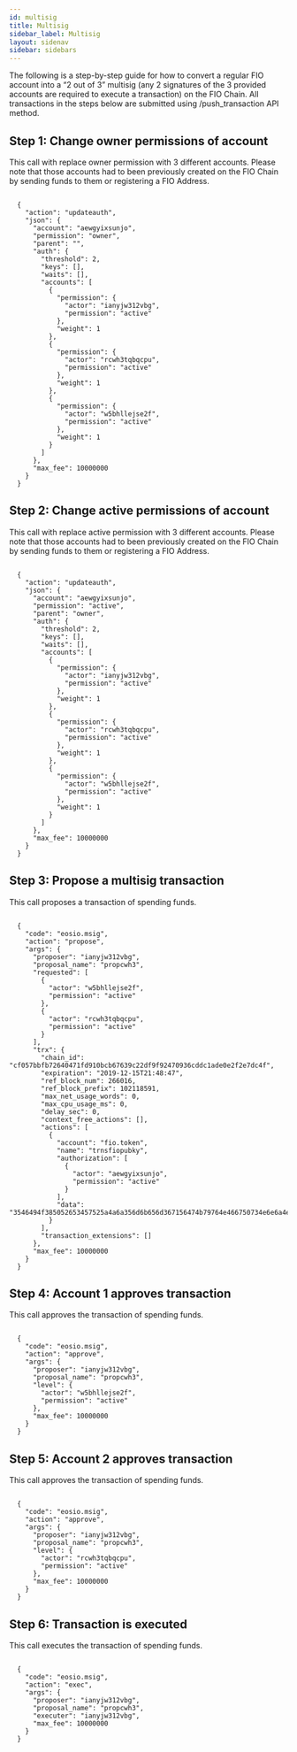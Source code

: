 ```yaml
---
id: multisig
title: Multisig
sidebar_label: Multisig
layout: sidenav
sidebar: sidebars
---
```


The following is a step-by-step guide for how to convert a regular FIO account into a “2 out of 3” multisig (any 2 signatures of the 3 provided accounts are required to execute a transaction) on the FIO Chain. All transactions in the steps below are submitted using /push_transaction API method.

## Step 1: Change owner permissions of account

This call with replace owner permission with 3 different accounts. Please note that those accounts had to been previously created on the FIO Chain by sending funds to them or registering a FIO Address.
```

  {
    "action": "updateauth",
    "json": {
      "account": "aewgyixsunjo",
      "permission": "owner",
      "parent": "",
      "auth": {
        "threshold": 2,
        "keys": [],
        "waits": [],
        "accounts": [
          {
            "permission": {
              "actor": "ianyjw312vbg",
              "permission": "active"
            },
            "weight": 1
          },
          {
            "permission": {
              "actor": "rcwh3tqbqcpu",
              "permission": "active"
            },
            "weight": 1
          },
          {
            "permission": {
              "actor": "w5bhllejse2f",
              "permission": "active"
            },
            "weight": 1
          }
        ]
      },
      "max_fee": 10000000
    }
  }

```
## Step 2: Change active permissions of account

This call with replace active permission with 3 different accounts. Please note that those accounts had to been previously created on the FIO Chain by sending funds to them or registering a FIO Address.
```

  {
    "action": "updateauth",
    "json": {
      "account": "aewgyixsunjo",
      "permission": "active",
      "parent": "owner",
      "auth": {
        "threshold": 2,
        "keys": [],
        "waits": [],
        "accounts": [
          {
            "permission": {
              "actor": "ianyjw312vbg",
              "permission": "active"
            },
            "weight": 1
          },
          {
            "permission": {
              "actor": "rcwh3tqbqcpu",
              "permission": "active"
            },
            "weight": 1
          },
          {
            "permission": {
              "actor": "w5bhllejse2f",
              "permission": "active"
            },
            "weight": 1
          }
        ]
      },
      "max_fee": 10000000
    }
  }

```

## Step 3: Propose a multisig transaction

This call proposes a transaction of spending funds.
```

  {
    "code": "eosio.msig",
    "action": "propose",
    "args": {
      "proposer": "ianyjw312vbg",
      "proposal_name": "propcwh3",
      "requested": [
        {
          "actor": "w5bhllejse2f",
          "permission": "active"
        },
        {
          "actor": "rcwh3tqbqcpu",
          "permission": "active"
        }
      ],
      "trx": {
        "chain_id": "cf057bbfb72640471fd910bcb67639c22df9f92470936cddc1ade0e2f2e7dc4f",
        "expiration": "2019-12-15T21:48:47",
        "ref_block_num": 266016,
        "ref_block_prefix": 102118591,
        "max_net_usage_words": 0,
        "max_cpu_usage_ms": 0,
        "delay_sec": 0,
        "context_free_actions": [],
        "actions": [
          {
            "account": "fio.token",
            "name": "trnsfiopubky",
            "authorization": [
              {
                "actor": "aewgyixsunjo",
                "permission": "active"
              }
            ],
            "data": "3546494f385052653457525a4a6a356d6b656d367156474b79764e466750734e6e6a4e4e366b50686836456143707a4356696e354a6a40420f000000000080b2e60e0000000040dfd4b83bcfb83200"
          }
        ],
        "transaction_extensions": []
      },
      "max_fee": 10000000
    }
  }

```

## Step 4: Account 1 approves transaction

This call approves the transaction of spending funds.
```

  {
    "code": "eosio.msig",
    "action": "approve",
    "args": {
      "proposer": "ianyjw312vbg",
      "proposal_name": "propcwh3",
      "level": {
        "actor": "w5bhllejse2f",
        "permission": "active"
      },
      "max_fee": 10000000
    }
  }

```

## Step 5: Account 2 approves transaction

This call approves the transaction of spending funds.
```

  {
    "code": "eosio.msig",
    "action": "approve",
    "args": {
      "proposer": "ianyjw312vbg",
      "proposal_name": "propcwh3",
      "level": {
        "actor": "rcwh3tqbqcpu",
        "permission": "active"
      },
      "max_fee": 10000000
    }
  }

```

## Step 6: Transaction is executed

This call executes the transaction of spending funds.
```

  {
    "code": "eosio.msig",
    "action": "exec",
    "args": {
      "proposer": "ianyjw312vbg",
      "proposal_name": "propcwh3",
      "executer": "ianyjw312vbg",
      "max_fee": 10000000
    }
  }

```
